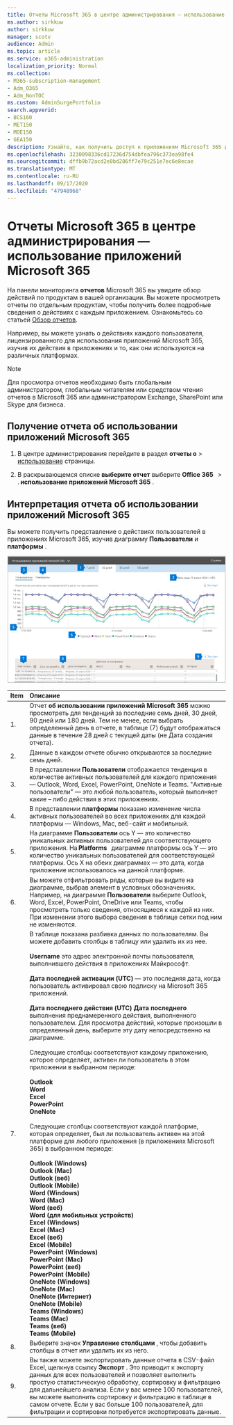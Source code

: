 ```yaml
---
title: Отчеты Microsoft 365 в центре администрирования — использование приложений Microsoft 365
ms.author: sirkkuw
author: sirkkuw
manager: scotv
audience: Admin
ms.topic: article
ms.service: o365-administration
localization_priority: Normal
ms.collection:
- M365-subscription-management
- Adm_O365
- Adm_NonTOC
ms.custom: AdminSurgePortfolio
search.appverid:
- BCS160
- MET150
- MOE150
- GEA150
description: Узнайте, как получить доступ к приложениям Microsoft 365 для отчетов об использовании с помощью панели мониторинга отчетов Microsoft 365 в центре администрирования Microsoft 365.
ms.openlocfilehash: 3230098336cd17236d754dbfea796c373ea98fe4
ms.sourcegitcommit: dffb9b72acd2e0bd286ff7e79c251e7ec6e8ecae
ms.translationtype: MT
ms.contentlocale: ru-RU
ms.lasthandoff: 09/17/2020
ms.locfileid: "47948968"
---
```

# <a name="microsoft-365-reports-in-the-admin-center---microsoft-365-apps-usage"></a>Отчеты Microsoft 365 в центре администрирования — использование приложений Microsoft 365

На панели мониторинга **отчетов** Microsoft 365 вы увидите обзор действий по продуктам в вашей организации. Вы можете просмотреть отчеты по отдельным продуктам, чтобы получить более подробные сведения о действиях с каждым приложением. Ознакомьтесь со статьей [Обзор отчетов](activity-reports.md).

 Например, вы можете узнать о действиях каждого пользователя, лицензированного для использования приложений Microsoft 365, изучив их действия в приложениях и то, как они используются на различных платформах.


 > [!NOTE]
 > Для просмотра отчетов необходимо быть глобальным администратором, глобальным читателям или средством чтения отчетов в Microsoft 365 или администратором Exchange, SharePoint или Skype для бизнеса.

## <a name="how-to-get-to-the-microsoft-365-apps-usage-report"></a>Получение отчета об использовании приложений Microsoft 365

1. В центре администрирования перейдите в раздел **отчеты о** \> <a href="https://go.microsoft.com/fwlink/p/?linkid=2074756" target="_blank">использование</a> страницы.

 2. В раскрывающемся списке **выберите отчет** выберите **Office 365**   \> . **использование приложений Microsoft 365** .

## <a name="interpret-the-microsoft-365-apps-usage-report"></a>Интерпретация отчета об использовании приложений Microsoft 365

Вы можете получить представление о действиях пользователей в приложениях Microsoft 365, изучив диаграмму **Пользователи** и **платформы** .

![Отчет об использовании приложений Microsoft 365](../../media/proplususagenumbers.png)

|Item|Описание|
 |:-----|:-----|
 |1. <br/> |Отчет **об использовании приложений Microsoft 365** можно просмотреть для тенденций за последние семь дней, 30 дней, 90 дней или 180 дней. Тем не менее, если выбрать определенный день в отчете, в таблице (7) будут отображаться данные в течение 28 дней с текущей даты (не Дата создания отчета). <br/> |
 |2. <br/> |Данные в каждом отчете обычно открываются за последние семь дней. <br/> |
 |3. <br/> |В представлении **Пользователи** отображается тенденция в количестве активных пользователей для каждого приложения — Outlook, Word, Excel, PowerPoint, OneNote и Teams. "Активные пользователи" — это любой пользователь, который выполняет какие – либо действия в этих приложениях. <br/> |
 |4. <br/> |В представлении **платформы** показано изменение числа активных пользователей во всех приложениях для каждой платформы — Windows, Mac, веб-сайт и мобильный. <br/> |
 |5.<br/>|На диаграмме **Пользователи** ось Y — это количество уникальных активных пользователей для соответствующего приложения. На **Platforms**   диаграмме платформы ось Y — это количество уникальных пользователей для соответствующей платформы. Ось X на обеих диаграммах — это дата, когда приложение использовалось на данной платформе.<br/>|
 6.<br/>|Вы можете отфильтровать ряды, которые вы видите на диаграмме, выбрав элемент в условных обозначениях. Например, на диаграмме **Пользователи** выберите Outlook, Word, Excel, PowerPoint, OneDrive или Teams, чтобы просмотреть только сведения, относящиеся к каждой из них. При изменении этого выбора сведения в таблице сетки под ним не изменяются.|
 |7.<br/>|В таблице показана разбивка данных по пользователям. Вы можете добавить столбцы в таблицу или удалить их из нее. <br/><br/>**Username** это адрес электронной почты пользователя, выполнившего действия в приложениях Майкрософт.<br><br/>**Дата последней активации (UTC)** — это последняя дата, когда пользователь активировал свою подписку на Microsoft 365 приложений.<br/><br/>**Дата последнего действия (UTC) Дата последнего** выполнения преднамеренного действия, выполненного пользователем. Для просмотра действий, которые произошли в определенный день, выберите эту дату непосредственно на диаграмме.<br/><br/>Следующие столбцы соответствуют каждому приложению, которое определяет, активен ли пользователь в этом приложении в выбранном периоде:<br> <br>**Outlook** <br>**Word** <br>**Excel**<br>**PowerPoint** <br>**OneNote**<br><br> Следующие столбцы соответствуют каждой платформе, которая определяет, был ли пользователь активен на этой платформе для любого приложения (в приложениях Microsoft 365) в выбранном периоде:<br><br>**Outlook (Windows)**<br>**Outlook (Mac)**<br>**Outlook (веб)** <br>**Outlook (Mobile)**<br> **Word (Windows)**<br> **Word (Mac)**<br> **Word (веб)**<br> **Word (для мобильных устройств)**<br> **Excel (Windows)**<br> **Excel (Mac)**<br> **Excel (веб)**<br> **Excel (Mobile)**<br> **PowerPoint (Windows)**<br> **PowerPoint (Mac)**<br>**PowerPoint (веб)**<br> **PowerPoint (Mobile)**<br> **OneNote (Windows)**<br> **OneNote (Mac)**<br> **OneNote (Интернет)**<br>**OneNote (Mobile)**<br> **Teams (Windows)**<br> **Teams (Mac)**<br> **Teams (веб)**<br>**Teams (Mobile)** |
 |8.<br/>|Выберите значок **Управление столбцами** , чтобы добавить столбцы в отчет или удалить их из него.|
 |9.<br/>|Вы также можете экспортировать данные отчета в CSV-файл Excel, щелкнув ссылку **Экспорт** . Это приводит к экспорту данных для всех пользователей и позволяет выполнить простую статистическую обработку, сортировку и фильтрацию для дальнейшего анализа. Если у вас менее 100 пользователей, вы можете выполнить сортировку и фильтрацию в таблице в самом отчете. Если у вас больше 100 пользователей, для фильтрации и сортировки потребуется экспортировать данные.|
